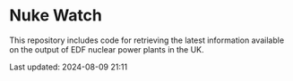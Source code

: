 # Nuke Watch

This repository includes code for retrieving the latest information available on the output of EDF nuclear power plants in the UK.

Last updated: 2024-08-09 21:11